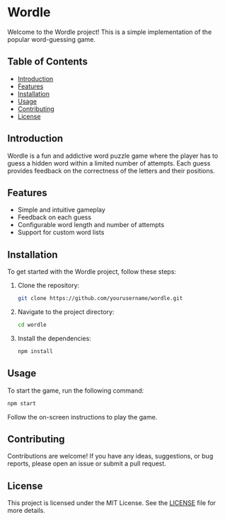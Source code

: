 # Wordle

Welcome to the Wordle project! This is a simple implementation of the popular word-guessing game.

## Table of Contents

-   [Introduction](#introduction)
-   [Features](#features)
-   [Installation](#installation)
-   [Usage](#usage)
-   [Contributing](#contributing)
-   [License](#license)

## Introduction

Wordle is a fun and addictive word puzzle game where the player has to guess a hidden word within a limited number of attempts. Each guess provides feedback on the correctness of the letters and their positions.

## Features

-   Simple and intuitive gameplay
-   Feedback on each guess
-   Configurable word length and number of attempts
-   Support for custom word lists

## Installation

To get started with the Wordle project, follow these steps:

1. Clone the repository:
    ```sh
    git clone https://github.com/yourusername/wordle.git
    ```
2. Navigate to the project directory:
    ```sh
    cd wordle
    ```
3. Install the dependencies:
    ```sh
    npm install
    ```

## Usage

To start the game, run the following command:

```sh
npm start
```

Follow the on-screen instructions to play the game.

## Contributing

Contributions are welcome! If you have any ideas, suggestions, or bug reports, please open an issue or submit a pull request.

## License

This project is licensed under the MIT License. See the [LICENSE](LICENSE) file for more details.
